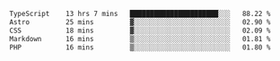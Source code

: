 <!--START_SECTION:waka-->

```txt
TypeScript    13 hrs 7 mins   ██████████████████████░░░   88.22 %
Astro         25 mins         ▓░░░░░░░░░░░░░░░░░░░░░░░░   02.90 %
CSS           18 mins         ▓░░░░░░░░░░░░░░░░░░░░░░░░   02.09 %
Markdown      16 mins         ▒░░░░░░░░░░░░░░░░░░░░░░░░   01.81 %
PHP           16 mins         ▒░░░░░░░░░░░░░░░░░░░░░░░░   01.80 %
```

<!--END_SECTION:waka-->
